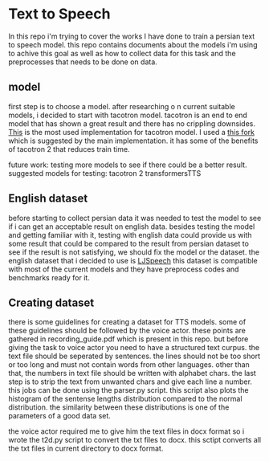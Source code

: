 # Text to Speech

In this repo i'm trying to cover the works I have done to train a persian text to speech model. this repo contains documents about the models i'm using to achive this goal as well as how to collect data for this task and the preprocesses that needs to be done on data.

## model
first step is to choose a model. after researching o n current suitable models, i decided to start with tacotron model. tacotron is an end to end model that has shown a great result and there has no crippling downsides. [This](https://github.com/keithito/tacotron) is the most used implementation for tacotron model. I used a [this fork](https://github.com/begeekmyfriend/tacotron) which is suggested by the main implementation. it has some of the benefits of tacotron 2 that reduces train time.

future work:
testing more models to see if there could be a better result.
suggested models for testing:
tacotron 2 
transformersTTS



## English dataset

before starting to collect persian data it was needed to test the model to see if i can get an acceptable result on english data. besides testing the model and getting familiar with it, testing with english data could provide us with some result that could be compared to the result from persian dataset to see if the result is not satisfying, we should fix the model or the dataset.
the english dataset that i decided to use is [LJSpeech](https://keithito.com/LJ-Speech-Dataset)
this dataset is compatible with most of the current models and they have preprocess codes and benchmarks ready for it.

## Creating dataset
there is some guidelines for creating a dataset for TTS models. some of these guidelines should be followed by the voice actor. these points are gathered in recording_guide.pdf which is present in this repo.
but before giving the task to voice actor you need to have a structured text curpus. the text file should be seperated by sentences. the lines should not be too short or too long and must not contain words from other languages. other than that, the numbers in text file should be written with alphabet chars.
the last step is to strip the text from unwanted chars and give each line a number.
this jobs can be done using the parser.py script. 
this script also plots the histogram of the sentense lengths distribution compared to the normal distribution. the similarity between these distributions is one of the parameters of a good data set.

 the voice actor required me to give him the text files in docx format so i wrote the t2d.py script to convert the txt files to docx.
this sctipt converts all the txt files in current directory to docx format.
